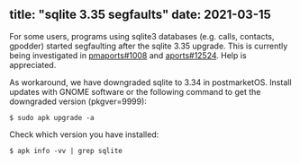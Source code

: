 title: "sqlite 3.35 segfaults"
date: 2021-03-15
---

For some users, programs using sqlite3 databases (e.g. calls, contacts,
gpodder) started segfaulting after the sqlite 3.35 upgrade. This is currently
being investigated in
[pmaports#1008](https://gitlab.com/postmarketOS/pmaports/-/issues/1008) and
[aports#12524](https://gitlab.alpinelinux.org/alpine/aports/-/issues/12524).
Help is appreciated.

As workaround, we have downgraded sqlite to 3.34 in postmarketOS. Install
updates with GNOME software or the following command to get the downgraded
version (pkgver=9999):

```
$ sudo apk upgrade -a
```

Check which version you have installed:

```
$ apk info -vv | grep sqlite
```
